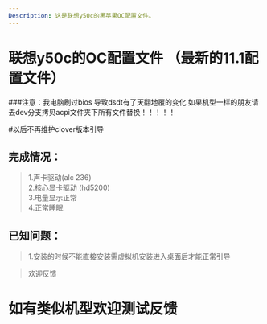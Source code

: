 ```yaml
---
Description: 这是联想y50c的黑苹果OC配置文件。
---
```

# 联想y50c的OC配置文件 （最新的11.1配置文件）
###注意：我电脑刷过bios 导致dsdt有了天翻地覆的变化 如果机型一样的朋友请去dev分支拷贝acpi文件夹下所有文件替换！！！！！

#以后不再维护clover版本引导 

## 完成情况：
> 1.声卡驱动(alc 236)<br>
> 2.核心显卡驱动 (hd5200)<br>
> 3.电量显示正常<br>
>4.正常睡眠

## 已知问题：
>1.安装的时候不能直接安装需虚拟机安装进入桌面后才能正常引导

>欢迎反馈

# 如有类似机型欢迎测试反馈
